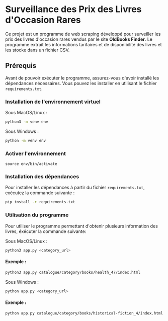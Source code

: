 # Surveillance des Prix des Livres d'Occasion Rares

Ce projet est un programme de web scraping développé pour surveiller les prix des livres d'occasion rares vendus par le site **OldBooks Finder**. Le programme extrait les informations tarifaires et de disponibilité des livres et les stocke dans un fichier CSV.

## Prérequis

Avant de pouvoir exécuter le programme, assurez-vous d'avoir installé les dépendances nécessaires. Vous pouvez les installer en utilisant le fichier `requirements.txt`.

### Installation de l'environnement virtuel

Sous MacOS/Linux :
```sh
python3 -m venv env
```

Sous Windows :
```sh
python -m venv env
```
### Activer l'environnement

```
source env/bin/activate
```


### Installation des dépendances

Pour installer les dépendances à partir du fichier `requirements.txt`, exécutez la commande suivante :
```sh
pip install -r requirements.txt
```

### Utilisation du programme

Pour utiliser le programme permettant d'obtenir plusieurs information des livres, éxécuter la commande suivante:

Sous MacOS/Linux :
```sh
python3 app.py <category_url>
```

#### Exemple :
```sh
python3 app.py catalogue/category/books/health_47/index.html
```

Sous Windows :
```sh
python app.py <category_url>
```

#### Exemple :
```sh
python app.py catalogue/category/books/historical-fiction_4/index.html
```